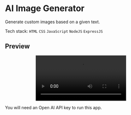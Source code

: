 # AI Image Generator

Generate custom images based on a given text.

Tech stack: `HTML` `CSS` `JavaScript` `NodeJS` `ExpressJS`

## Preview

<p align="center"><video src="./public/assets/imgGeneratorPreview.mp4" /></p>

You will need an Open AI API key to run this app.
